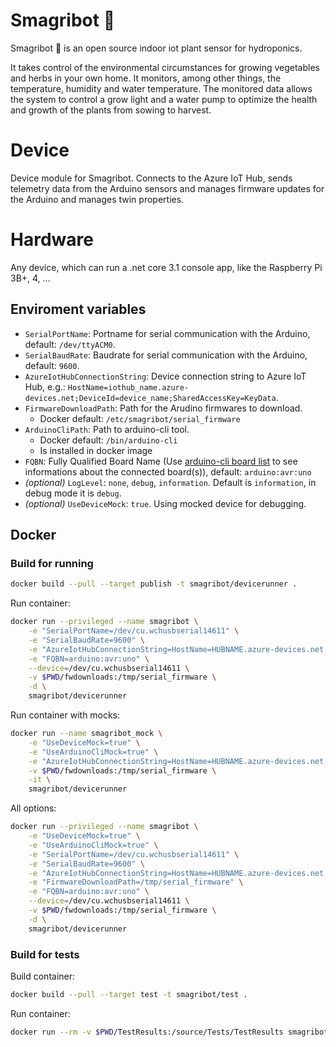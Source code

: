 # Smagribot 🌱

Smagribot 🌱 is an open source indoor iot plant sensor for hydroponics.

It takes control of the environmental circumstances for growing vegetables and herbs in your own home. It monitors, among other things, the temperature, humidity and water temperature. The monitored data allows the system to control a grow light and a water pump to optimize the health and growth of the plants from sowing to harvest.

# Device
Device module for Smagribot.
Connects to the Azure IoT Hub, sends telemetry data from the Arduino sensors and manages firmware updates for the Arduino and manages twin properties.

# Hardware
Any device, which can run a .net core 3.1 console app, like the Raspberry Pi 3B+, 4, ...

## Enviroment variables

- `SerialPortName`: Portname for serial communication with the Arduino, default: `/dev/ttyACM0`.
- `SerialBaudRate`: Baudrate for serial communication with the Arduino, default: `9600`.
- `AzureIotHubConnectionString`: Device connection string to Azure IoT Hub, e.g.: `HostName=iothub_name.azure-devices.net;DeviceId=device_name;SharedAccessKey=KeyData`.
- `FirmwareDownloadPath`: Path for the Arudino firmwares to download.
    - Docker default: `/etc/smagribot/serial_firmware`
- `ArduinoCliPath`: Path to arduino-cli tool.
    - Docker default: `/bin/arduino-cli`
    - Is installed in docker image
- `FQBN`: Fully Qualified Board Name (Use [arduino-cli board list](https://arduino.github.io/arduino-cli/commands/arduino-cli_board_list/) to see informations about the connected board(s)), default: `arduino:avr:uno`
- *(optional)* `LogLevel`: `none`, `debug`, `information`. Default is `information`, in debug mode it is `debug`.
- *(optional)* `UseDeviceMock`: `true`. Using mocked device for debugging.

## Docker
### Build for running
```bash
docker build --pull --target publish -t smagribot/devicerunner .
```

Run container:
```bash
docker run --privileged --name smagribot \
    -e "SerialPortName=/dev/cu.wchusbserial14611" \
    -e "SerialBaudRate=9600" \
    -e "AzureIotHubConnectionString=HostName=HUBNAME.azure-devices.net;DeviceId=DEVICEID;SharedAccessKey=KEYDATA" \
    -e "FQBN=arduino:avr:uno" \
    --device=/dev/cu.wchusbserial14611 \
    -v $PWD/fwdownloads:/tmp/serial_firmware \
    -d \
    smagribot/devicerunner
```

Run container with mocks:
```bash
docker run --name smagribot_mock \
	-e "UseDeviceMock=true" \
	-e "UseArduinoCliMock=true" \
    -e "AzureIotHubConnectionString=HostName=HUBNAME.azure-devices.net;DeviceId=DEVICEID;SharedAccessKey=KEYDATA" \
    -v $PWD/fwdownloads:/tmp/serial_firmware \
    -it \
    smagribot/devicerunner
```

All options:
```bash
docker run --privileged --name smagribot \
	-e "UseDeviceMock=true" \
	-e "UseArduinoCliMock=true" \
    -e "SerialPortName=/dev/cu.wchusbserial14611" \
    -e "SerialBaudRate=9600" \
    -e "AzureIotHubConnectionString=HostName=HUBNAME.azure-devices.net;DeviceId=DEVICEID;SharedAccessKey=KEYDATA" \
    -e "FirmwareDownloadPath=/tmp/serial_firmware" \
    -e "FQBN=arduino:avr:uno" \
    --device=/dev/cu.wchusbserial14611 \
    -v $PWD/fwdownloads:/tmp/serial_firmware \
    -d \
    smagribot/devicerunner
```

### Build for tests

Build container:
```bash
docker build --pull --target test -t smagribot/test .
```

Run container:
```bash
docker run --rm -v $PWD/TestResults:/source/Tests/TestResults smagribot/test
```